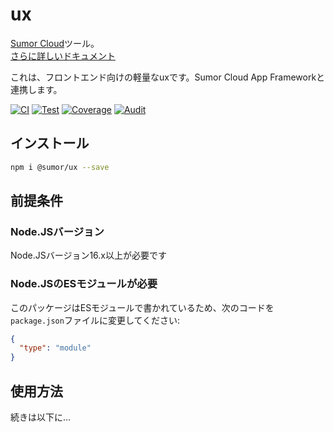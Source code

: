 # ux

[Sumor Cloud](https://sumor.cloud)ツール。  
[さらに詳しいドキュメント](https://sumor.cloud/ux)

これは、フロントエンド向けの軽量なuxです。Sumor Cloud App Frameworkと連携します。

[![CI](https://github.com/sumor-cloud/ux/actions/workflows/ci.yml/badge.svg)](https://github.com/sumor-cloud/ux/actions/workflows/ci.yml)
[![Test](https://github.com/sumor-cloud/ux/actions/workflows/ut.yml/badge.svg)](https://github.com/sumor-cloud/ux/actions/workflows/ut.yml)
[![Coverage](https://github.com/sumor-cloud/ux/actions/workflows/coverage.yml/badge.svg)](https://github.com/sumor-cloud/ux/actions/workflows/coverage.yml)
[![Audit](https://github.com/sumor-cloud/ux/actions/workflows/audit.yml/badge.svg)](https://github.com/sumor-cloud/ux/actions/workflows/audit.yml)

## インストール

```bash
npm i @sumor/ux --save
```

## 前提条件

### Node.JSバージョン

Node.JSバージョン16.x以上が必要です

### Node.JSのESモジュールが必要

このパッケージはESモジュールで書かれているため、次のコードを`package.json`ファイルに変更してください:

```json
{
  "type": "module"
}
```

## 使用方法

続きは以下に...
